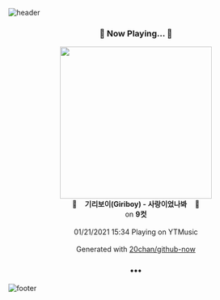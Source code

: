 ![header](https://capsule-render.vercel.app/api?type=wave&height=170&section=header&text=Hi.%20I'm%20SHIFT&fontColor=090707&fontAlignX=45&fontAlignY=65&fontSize=100)

<h3 align="center">🎵 Now Playing... 🎵</h3>
<p align="center">
  <a href="https://music.youtube.com/channel/UCMRvw9TUJB5m32YPrxLu7ag">
    <img width="300" src="https://lh3.googleusercontent.com/dsI6zTdfnDQwaYliYBsoZOoBgHBuF-wbyreYT6ogpJEwSyd_xgRt6zF_17zVQq595gAV-lbi_w5iuh4C">
  </a>
  <br>
  🎵&nbsp&nbsp&nbsp <b>기리보이(Giriboy) - 사랑이었나봐</b> &nbsp&nbsp&nbsp🎵
  <br>
  on <b>9컷</b>
  
  <br />
  <br />
  01/21/2021 15:34 Playing on YTMusic
  <br />
  <br />
  Generated with <a href="https://github.com/20chan/github-now">20chan/github-now</a>
</p>

<h3 align="center">•••</h3>

![footer](https://capsule-render.vercel.app/api?type=wave&height=150&section=footer)
